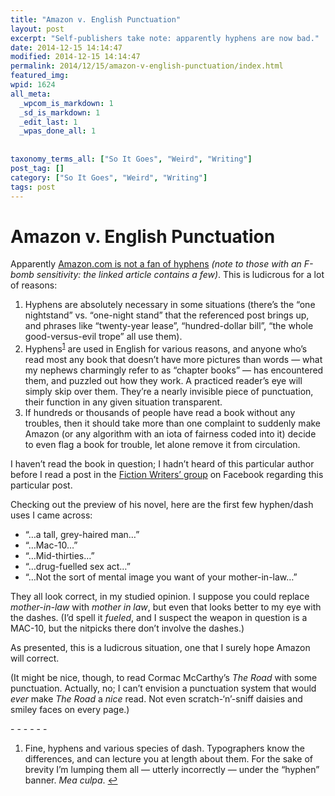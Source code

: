 ```yaml
---
title: "Amazon v. English Punctuation"
layout: post
excerpt: "Self-publishers take note: apparently hyphens are now bad."
date: 2014-12-15 14:14:47
modified: 2014-12-15 14:14:47
permalink: 2014/12/15/amazon-v-english-punctuation/index.html
featured_img: 
wpid: 1624
all_meta: 
  _wpcom_is_markdown: 1
  _sd_is_markdown: 1
  _edit_last: 1
  _wpas_done_all: 1
  
  
taxonomy_terms_all: ["So It Goes", "Weird", "Writing"]
post_tag: []
category: ["So It Goes", "Weird", "Writing"]
tags: post
---
```


# Amazon v. English Punctuation

Apparently [Amazon.com is not a fan of hyphens](https://graemereynolds.wordpress.com/2014/12/14/hyphen-hate-when-amazon-went-to-war-against-punctuation/) *(note to those with an F-bomb sensitivity: the linked article contains a few)*. This is ludicrous for a lot of reasons:

1. Hyphens are absolutely necessary in some situations (there’s the “one nightstand” vs. “one-night stand” that the referenced post brings up, and phrases like “twenty-year lease”, “hundred-dollar bill”, “the whole good-versus-evil trope” all use them).
2. Hyphens<sup id="fnref-1624:1">[1](#fn-1624:1)</sup> are used in English for various reasons, and anyone who’s read most any book that doesn’t have more pictures than words — what my nephews charmingly refer to as “chapter books” — has encountered them, and puzzled out how they work. A practiced reader’s eye will simply skip over them. They’re a nearly invisible piece of punctuation, their function in any given situation transparent.
3. If hundreds or thousands of people have read a book without any troubles, then it should take more than one complaint to suddenly make Amazon (or any algorithm with an iota of fairness coded into it) decide to even flag a book for trouble, let alone remove it from circulation.

I haven’t read the book in question; I hadn’t heard of this particular author before I read a post in the [Fiction Writers’ group](https://www.facebook.com/groups/fictionwritersgroup/) on Facebook regarding this particular post.

Checking out the preview of his novel, here are the first few hyphen/dash uses I came across:

- “…a tall, grey-haired man…”
- “…Mac-10…”
- “…Mid-thirties…”
- “…drug-fuelled sex act…”
- “…Not the sort of mental image you want of your mother-in-law…”

They all look correct, in my studied opinion. I suppose you could replace *mother-in-law* with *mother in law*, but even that looks better to my eye with the dashes. (I’d spell it *fueled*, and I suspect the weapon in question is a MAC-10, but the nitpicks there don’t involve the dashes.)

As presented, this is a ludicrous situation, one that I surely hope Amazon will correct.

(It might be nice, though, to read Cormac McCarthy’s *The Road* with some punctuation. Actually, no; I can’t envision a punctuation system that would *ever* make *The Road* a *nice* read. Not even scratch-‘n’-sniff daisies and smiley faces on every page.)

<div class="footnotes">- - - - - -

1. Fine, hyphens and various species of dash. Typographers know the differences, and can lecture you at length about them. For the sake of brevity I’m lumping them all — utterly incorrectly — under the “hyphen” banner. *Mea culpa*. [↩](#fnref-1624:1)

</div>